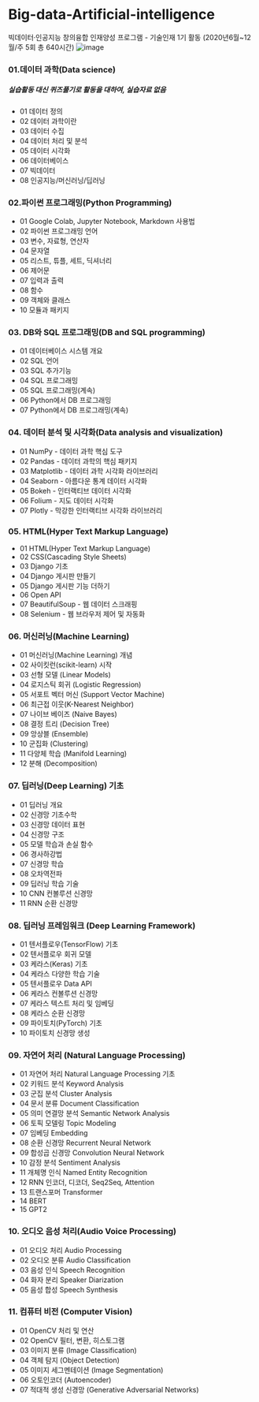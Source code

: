 # Big-data-Artificial-intelligence
빅데이터·인공지능 창의융합 인재양성 프로그램 - 기술인재 1기 활동 (2020년6월~12월/주 5회 총 640시간)
![image](https://user-images.githubusercontent.com/72932028/149349702-eac8e2b0-e147-4c59-99ab-90c514c88546.png)


### 01.데이터 과학(Data science)
##### 실습활동 대신 퀴즈풀기로 활동을 대하여, 실습자료 없음
* 01 데이터 정의
* 02 데이터 과학이란
* 03 데이터 수집
* 04 데이터 처리 및 분석
* 05 데이터 시각화
* 06 데이터베이스
* 07 빅데이터
* 08 인공지능/머신러닝/딥러닝

### 02.파이썬 프로그래밍(Python Programming)
* 01 Google Colab, Jupyter Notebook, Markdown 사용법
* 02 파이썬 프로그래밍 언어
* 03 변수, 자료형, 연산자
* 04 문자열
* 05 리스트, 튜플, 세트, 딕셔너리
* 06 제어문
* 07 입력과 출력
* 08 함수
* 09 객체와 클래스
* 10 모듈과 패키지

### 03. DB와 SQL 프로그래밍(DB and SQL programming)
* 01 데이터베이스 시스템 개요
* 02 SQL 언어
* 03 SQL 추가기능
* 04 SQL 프로그래밍
* 05 SQL 프로그래밍(계속)
* 06 Python에서 DB 프로그래밍
* 07 Python에서 DB 프로그래밍(계속)

### 04. 데이터 분석 및 시각화(Data analysis and visualization)
* 01 NumPy - 데이터 과학 핵심 도구
* 02 Pandas - 데이터 과학의 핵심 패키지
* 03 Matplotlib - 데이터 과학 시각화 라이브러리
* 04 Seaborn - 아름다운 통계 데이터 시각화
* 05 Bokeh - 인터랙티브 데이터 시각화
* 06 Folium - 지도 데이터 시각화
* 07 Plotly - 막강한 인터랙티브 시각화 라이브러리

### 05. HTML(Hyper Text Markup Language)
* 01 HTML(Hyper Text Markup Language)
* 02 CSS(Cascading Style Sheets)
* 03 Django 기초
* 04 Django 게시판 만들기
* 05 Django 게시판 기능 더하기
* 06 Open API
* 07 BeautifulSoup - 웹 데이터 스크래핑
* 08 Selenium - 웹 브라우저 제어 및 자동화

### 06. 머신러닝(Machine Learning)
* 01 머신러닝(Machine Learning) 개념
* 02 사이킷런(scikit-learn) 시작
* 03 선형 모델 (Linear Models)
* 04 로지스틱 회귀 (Logistic Regression)
* 05 서포트 벡터 머신 (Support Vector Machine)
* 06 최근접 이웃(K-Nearest Neighbor)
* 07 나이브 베이즈 (Naive Bayes)
* 08 결정 트리 (Decision Tree)
* 09 앙상블 (Ensemble)
* 10 군집화 (Clustering)
* 11 다양체 학습 (Manifold Learning)
* 12 분해 (Decomposition)

### 07. 딥러닝(Deep Learning) 기초
* 01 딥러닝 개요
* 02 신경망 기초수학
* 03 신경망 데이터 표현
* 04 신경망 구조
* 05 모델 학습과 손실 함수
* 06 경사하강법
* 07 신경망 학습
* 08 오차역전파
* 09 딥러닝 학습 기술
* 10 CNN 컨볼루션 신경망
* 11 RNN 순환 신경망

### 08. 딥러닝 프레임워크 (Deep Learning Framework)
* 01 텐서플로우(TensorFlow) 기초
* 02 텐서플로우 회귀 모델
* 03 케라스(Keras) 기초
* 04 케라스 다양한 학습 기술
* 05 텐서플로우 Data API
* 06 케라스 컨볼루션 신경망
* 07 케라스 텍스트 처리 및 임베딩
* 08 케라스 순환 신경망
* 09 파이토치(PyTorch) 기초
* 10 파이토치 신경망 생성

### 09. 자연어 처리 (Natural Language Processing)
* 01 자연어 처리 Natural Language Processing 기초
* 02 키워드 분석 Keyword Analysis
* 03 군집 분석 Cluster Analysis
* 04 문서 분류 Document Classification
* 05 의미 연결망 분석 Semantic Network Analysis
* 06 토픽 모델링 Topic Modeling
* 07 임베딩 Embedding
* 08 순환 신경망 Recurrent Neural Network
* 09 합성곱 신경망 Convolution Neural Network
* 10 감정 분석 Sentiment Analysis
* 11 개체명 인식 Named Entity Recognition
* 12 RNN 인코더, 디코더, Seq2Seq, Attention
* 13 트랜스포머 Transformer
* 14 BERT
* 15 GPT2

### 10. 오디오 음성 처리(Audio Voice Processing)
* 01 오디오 처리 Audio Processing
* 02 오디오 분류 Audio Classification
* 03 음성 인식 Speech Recognition
* 04 화자 분리 Speaker Diarization
* 05 음성 합성 Speech Synthesis

### 11. 컴퓨터 비전 (Computer Vision)
* 01 OpenCV 처리 및 연산
* 02 OpenCV 필터, 변환, 히스토그램
* 03 이미지 분류 (Image Classification)
* 04 객체 탐지 (Object Detection)
* 05 이미지 세그멘테이션 (Image Segmentation)
* 06 오토인코더 (Autoencoder)
* 07 적대적 생성 신경망 (Generative Adversarial Networks)
